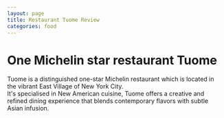 ```yaml
---
layout: page
title: Restaurant Tuome Review
categories: food
---
```


# One Michelin star restaurant Tuome

Tuome is a distinguished one-star Michelin restaurant which is located in the vibrant East Village of New York City.  
It's specialised in New American cuisine, Tuome offers a creative and refined dining experience that blends contemporary flavors with subtle Asian infusion.  
